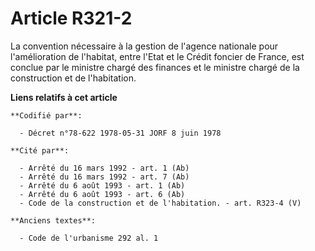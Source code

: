# Article R321-2

La convention nécessaire à la gestion de l'agence nationale pour l'amélioration de l'habitat, entre l'Etat et le Crédit
foncier de France, est conclue par le ministre chargé des finances et le ministre chargé de la construction et de
l'habitation.

**Liens relatifs à cet article**

	**Codifié par**:

	  - Décret n°78-622 1978-05-31 JORF 8 juin 1978

	**Cité par**:

	  - Arrêté du 16 mars 1992 - art. 1 (Ab)
	  - Arrêté du 16 mars 1992 - art. 7 (Ab)
	  - Arrêté du 6 août 1993 - art. 1 (Ab)
	  - Arrêté du 6 août 1993 - art. 6 (Ab)
	  - Code de la construction et de l'habitation. - art. R323-4 (V)

	**Anciens textes**:

	  - Code de l'urbanisme 292 al. 1
